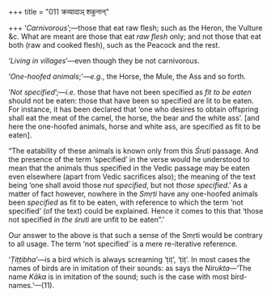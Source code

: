 +++
title = "011 क्रव्यादाञ् शकुनान्"

+++
‘*Carnivorous*’;—those that eat raw flesh; such as the Heron, the
Vulture &c. What are meant are those that eat *raw flesh* only; and not
those that eat both (raw and cooked flesh), such as the Peacock and the
rest.

‘*Living in villages*’—even though they be not carnivorous.

‘*One-hoofed animals*;’—*e.g*., the Horse, the Mule, the Ass and so
forth.

‘*Not specified*’;—*i.e*. those that have not been specified as *fit to
be eaten* should not be eaten: those that have been so specified are lit
to be eaten. For instance, it has been declared that ‘one who desires to
obtain offspring shall eat the meat of the camel, the horse, the bear
and the white ass’. \[and here the one-hoofed animals, horse and white
ass, are specified as fit to be eaten\].

“The eatability of these animals is known only from this *Śruti*
passage. And the presence of the term ‘specified’ in the verse would he
understood to mean that the animals thus specified in the Vedic passage
may be eaten even elsewhere (apart from Vedic sacrifices also); the
meaning of the text being ‘one shall avoid those *nut specified*, but
not *those specified*.’ As a matter of fact however, nowhere in the
*Smṛti* have any one-hoofed animals been *specified* as fit to be eaten,
with reference to which the term ‘not specified’ (of the text) could be
explained. Hence it comes to this that ‘those not specified *in the
śruti* are unfit to be eaten”.’

Our answer to the above is that such a sense of the Smṛti would be
contrary to all usage. The term ‘not specified’ is a mere re-iterative
reference.

‘*Ṭiṭṭibha*’—is a bird which is always screaming ‘ṭiṭ’, ‘ṭiṭ’. In most
cases the names of birds are in imitation of their sounds: as says the
*Nirukta*—‘The name *Kāka* is in imitation of the sound; such is the
case with most bird-names.’—(11).


